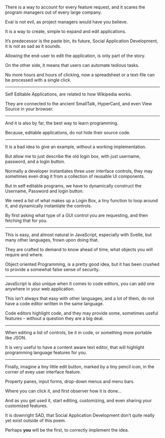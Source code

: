 There is a way to account for every feature request,
and it scares the program managers out of every large company.

Eval is not evil,
as project managers would have you believe.

It is a way to create,
simple to expand and edit applications.

It’s predecessor is the paste bin,
its future, Social Application Development, it is not as sad as it sounds.

Allowing the end-user to edit the application,
is only part of the story.

On the other side,
it means that users can automate tedious tasks.

No more hours and hours of clicking,
now a spreadsheet or a text-file can be processed with a single click.

---

Self Editable Applications,
are related to how Wikipedia works.

They are connected to the ancient SmallTalk, HyperCard,
and even View Source in your browser.

---

And it is also by far,
the best way to learn programming.

Because, editable applications,
do not hide their source code.

---

It is a bad idea to give an example,
without a working implementation.

But allow me to just describe the old login box,
with just username, password, and a login button.

Normally a developer instantiates three user interface controls,
they may sometimes even drag it from a collection of reusable UI components.

But in self editable programs,
we have to dynamically construct the Username, Password and login button.

We need a list of what makes up a Login Box,
a tiny function to loop around it, and dynamically instantiate the controls.

By first asking what type of a GUI control you are requesting,
and then fetching that for you.

---

This is easy, and almost natural in JavaScript, especially with Svelte,
but many other languages, frown upon doing that.

They are crafted to demand to know ahead of time,
what objects you will require and where.

Object oriented Programming, is a pretty good idea,
but it has been crushed to provide a somewhat false sense of security.

---

JavaScript is also unique when it comes to code editors,
you can add one anywhere in your web application.

This isn’t always that easy with other languages,
and a lot of them, do not have a code editor written in the same language.

Code editors highlight code, and they may provide some,
sometimes useful features – without a question they are a big deal.

---

When editing a list of controls, be it in code,
or something more portable like JSON.

It is very useful to have a content aware text editor,
that will highlight programming language features for you.

----

Finally, imagine a tiny little edit button,
marked by a tiny pencil icon, in the corner of evey user interface feature.

Property panes, input forms,
drop-down menus and menu bars.

Where you can click it,
and first observer how it is done…

And as you get used it,
start editing, customizing, and even sharing your customized features.

It is downright SAD, that Social Application Development
don’t quite really yet exist outside of this poem.

Perhaps __you__ will be the first,
to correctly implement the idea.
